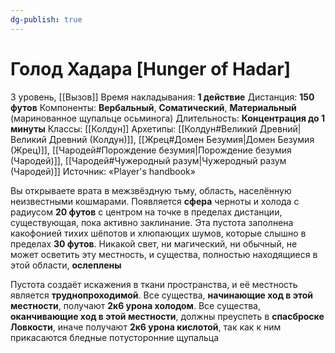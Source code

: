 ```yaml
---
dg-publish: true
---
```

# Голод Хадара [Hunger of Hadar]
3 уровень, [[Вызов]]
Время накладывания: **1 действие**
Дистанция: **150 футов**
Компоненты: **Вербальный**, **Соматический**, **Материальный** (маринованное щупальце осьминога)
Длительность: **Концентрация до 1 минуты**
Классы: [[Колдун]]
Архетипы: [[Колдун#Великий Древний|Великий Древний (Колдун)]], [[Жрец#Домен Безумия|Домен Безумия (Жрец)]], [[Чародей#Порождение безумия|Порождение безумия (Чародей)]], [[Чародей#Чужеродный разум|Чужеродный разум (Чародей)]]
Источник: «Player's handbook»

Вы открываете врата в межзвёздную тьму, область, населённую неизвестными кошмарами. Появляется **сфера** черноты и холода с радиусом **20 футов** с центром на точке в пределах дистанции, существующая, пока активно заклинание. Эта пустота заполнена какофонией тихих шёпотов и хлюпающих шумов, которые слышно в пределах **30 футов**. Никакой свет, ни магический, ни обычный, не может осветить эту местность, и существа, полностью находящиеся в этой области, **ослеплены**

Пустота создаёт искажения в ткани пространства, и её местность является **труднопроходимой**. Все существа, **начинающие ход в этой местности**, получают **2к6 урона холодом**. Все существа, **оканчивающие ход в этой местности**, должны преуспеть в **спасброске Ловкости**, иначе получают **2к6 урона кислотой**, так как к ним прикасаются бледные потусторонние щупальца